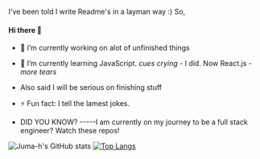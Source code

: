 
I've been told I write Readme's in a layman way :)
So, 
#### Hi there 👋
- 🔭 I’m currently working on alot of unfinished things 
- 🌱 I’m currently learning JavaScript. *cues crying* - I did. Now React.js *-more tears*
- Also said I will be serious on finishing stuff 


- ⚡ Fun fact: I tell the lamest jokes.
- DID YOU KNOW? 
-----I am currently on my journey to be a full stack engineer? Watch these repos!


![Juma-h's GitHub stats](https://github-readme-stats.vercel.app/api?username=juma-h&show_icons=true&theme=dark)
[![Top Langs](https://github-readme-stats.vercel.app/api/top-langs/?username=juma-h&layout=compact)](https://github.com/anuraghazra/github-readme-stats)


